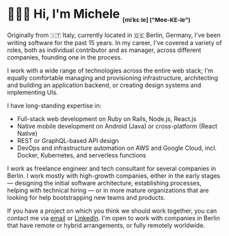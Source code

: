 # 👨🏼‍💻 Hi, I'm Michele <sub><sub><sup><sub>[miˈkɛːle] ("Mee-KE-le")</sub></sup></sub></sub>

Originally from 🇮🇹 Italy, currently located in 🇩🇪 Berlin, Germany, I've been writing software for the past 15 years. In my career, I've covered a variety of roles, both as individual contributor and as manager, across different companies, founding one in the process.

I work with a wide range of technologies across the entire web stack; I'm equally comfortable managing and provisioning infrastructure, architecting and building an application backend, or creating design systems and implementing UIs.

I have long-standing expertise in:

- Full-stack web development on Ruby on Rails, Node.js, React.js
- Native mobile development on Android (Java) or cross-platform (React Native)
- REST or GraphQL-based API design
- DevOps and infrastructure automation on AWS and Google Cloud, incl. Docker, Kubernetes, and serverless functions

I work as freelance engineer and tech consultant for several companies in Berlin. I work mostly with high-growth companies, either in the early stages — designing the initial software architecture, establishing processes, helping with technical hiring — or in more mature organizations that are looking for help bootstrapping new teams and products.

If you have a project on which you think we should work together, you can contact me via [email](mailto:michele@piccirillo.io) or [LinkedIn](https://linkedin.com/in/michelepiccirillo/). I'm open to work with companies in Berlin that have remote or hybrid arrangements, or fully remotely worldwide.

<!--
**lordofthelake/lordofthelake** is a ✨ _special_ ✨ repository because its `README.md` (this file) appears on your GitHub profile.

Here are some ideas to get you started:

- 🔭 I’m currently working on ...
- 🌱 I’m currently learning ...
- 👯 I’m looking to collaborate on ...
- 🤔 I’m looking for help with ...
- 💬 Ask me about ...
- 📫 How to reach me: ...
- 😄 Pronouns: ...
- ⚡ Fun fact: ...
-->
